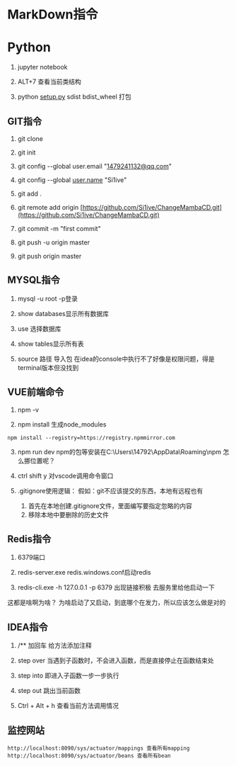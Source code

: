 # MarkDown指令


# Python

1. jupyter notebook

2. ALT+7 查看当前类结构

3. python [setup.py](http://setup.py/) sdist bdist_wheel 打包

## GIT指令

1. git clone

2. git init

3. git config --global user.email "[1479241132@qq.com](http://mailto:1479241132@qq.com/)"

4. git config --global [user.name](http://user.name/) "Si1ive"

5. git add .

6. git remote add origin [https://github.com/Si1ive/ChangeMambaCD.git](https://github.com/Si1ive/ChangeMambaCD.git)

7. git commit -m "first commit"

8. git push -u origin master

9. git push origin master

## MYSQL指令

1. mysql -u root -p登录

2. show databases显示所有数据库

3. use 选择数据库

4. show tables显示所有表

5. source 路径 导入包 在idea的console中执行不了好像是权限问题，得是terminal版本但没找到

## VUE前端命令

1. npm -v

2. npm install 生成node_modules

```
npm install --registry=https://registry.npmmirror.com
```

3. npm run dev npm的包等安装在C:\Users\14792\AppData\Roaming\npm 怎么挪位置呢？

4. ctrl shift y 对vscode调用命令窗口
5. .gitignore使用逻辑：
	假如：git不应该提交的东西，本地有远程也有
	1. 首先在本地创建.gitignore文件，里面编写要指定忽略的内容
	2. 移除本地中要删除的历史文件

## Redis指令

1. 6379端口

2. redis-server.exe redis.windows.conf启动redis

3. redis-cli.exe -h 127.0.0.1 -p 6379 出现链接积极 去服务里给他启动一下

这都是啥啊为啥？ 为啥启动了又启动，到底哪个在发力，所以应该怎么做是对的

## IDEA指令

1. /** 加回车 给方法添加注释

2. step over 当遇到子函数时，不会进入函数，而是直接停止在函数结束处

3. step into 即进入子函数一步一步执行

4. step out 跳出当前函数

5. Ctrl + Alt + h 查看当前方法调用情况

## 监控网站

```
http://localhost:8090/sys/actuator/mappings 查看所有mapping
http://localhost:8090/sys/actuator/beans 查看所有bean
```